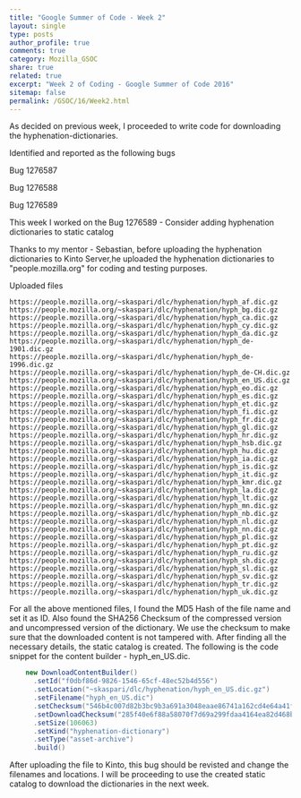 ```yaml
---
title: "Google Summer of Code - Week 2"
layout: single
type: posts
author_profile: true
comments: true
category: Mozilla_GSOC
share: true
related: true
excerpt: "Week 2 of Coding - Google Summer of Code 2016"
sitemap: false
permalink: /GSOC/16/Week2.html
---
```


As decided on previous week, I proceeded to write code for downloading the hyphenation-dictionaries.


Identified and reported as the following bugs

Bug 1276587

Bug 1276588

Bug 1276589

This week I worked on the Bug 1276589 - Consider adding hyphenation dictionaries to static catalog

Thanks to my mentor - Sebastian, before uploading the hyphenation dictionaries to Kinto Server,he uploaded the hyphenation dictionaries to "people.mozilla.org" for coding and testing purposes.

Uploaded files 

    https://people.mozilla.org/~skaspari/dlc/hyphenation/hyph_af.dic.gz
    https://people.mozilla.org/~skaspari/dlc/hyphenation/hyph_bg.dic.gz
    https://people.mozilla.org/~skaspari/dlc/hyphenation/hyph_ca.dic.gz
    https://people.mozilla.org/~skaspari/dlc/hyphenation/hyph_cy.dic.gz
    https://people.mozilla.org/~skaspari/dlc/hyphenation/hyph_da.dic.gz
    https://people.mozilla.org/~skaspari/dlc/hyphenation/hyph_de-1901.dic.gz
    https://people.mozilla.org/~skaspari/dlc/hyphenation/hyph_de-1996.dic.gz
    https://people.mozilla.org/~skaspari/dlc/hyphenation/hyph_de-CH.dic.gz
    https://people.mozilla.org/~skaspari/dlc/hyphenation/hyph_en_US.dic.gz
    https://people.mozilla.org/~skaspari/dlc/hyphenation/hyph_eo.dic.gz
    https://people.mozilla.org/~skaspari/dlc/hyphenation/hyph_es.dic.gz
    https://people.mozilla.org/~skaspari/dlc/hyphenation/hyph_et.dic.gz
    https://people.mozilla.org/~skaspari/dlc/hyphenation/hyph_fi.dic.gz
    https://people.mozilla.org/~skaspari/dlc/hyphenation/hyph_fr.dic.gz
    https://people.mozilla.org/~skaspari/dlc/hyphenation/hyph_gl.dic.gz
    https://people.mozilla.org/~skaspari/dlc/hyphenation/hyph_hr.dic.gz
    https://people.mozilla.org/~skaspari/dlc/hyphenation/hyph_hsb.dic.gz
    https://people.mozilla.org/~skaspari/dlc/hyphenation/hyph_hu.dic.gz
    https://people.mozilla.org/~skaspari/dlc/hyphenation/hyph_ia.dic.gz
    https://people.mozilla.org/~skaspari/dlc/hyphenation/hyph_is.dic.gz
    https://people.mozilla.org/~skaspari/dlc/hyphenation/hyph_it.dic.gz
    https://people.mozilla.org/~skaspari/dlc/hyphenation/hyph_kmr.dic.gz
    https://people.mozilla.org/~skaspari/dlc/hyphenation/hyph_la.dic.gz
    https://people.mozilla.org/~skaspari/dlc/hyphenation/hyph_lt.dic.gz
    https://people.mozilla.org/~skaspari/dlc/hyphenation/hyph_mn.dic.gz
    https://people.mozilla.org/~skaspari/dlc/hyphenation/hyph_nb.dic.gz
    https://people.mozilla.org/~skaspari/dlc/hyphenation/hyph_nl.dic.gz
    https://people.mozilla.org/~skaspari/dlc/hyphenation/hyph_nn.dic.gz
    https://people.mozilla.org/~skaspari/dlc/hyphenation/hyph_pl.dic.gz
    https://people.mozilla.org/~skaspari/dlc/hyphenation/hyph_pt.dic.gz
    https://people.mozilla.org/~skaspari/dlc/hyphenation/hyph_ru.dic.gz
    https://people.mozilla.org/~skaspari/dlc/hyphenation/hyph_sh.dic.gz
    https://people.mozilla.org/~skaspari/dlc/hyphenation/hyph_sl.dic.gz
    https://people.mozilla.org/~skaspari/dlc/hyphenation/hyph_sv.dic.gz
    https://people.mozilla.org/~skaspari/dlc/hyphenation/hyph_tr.dic.gz
    https://people.mozilla.org/~skaspari/dlc/hyphenation/hyph_uk.dic.gz

For all the above mentioned files, I found the MD5 Hash of the file name and set it as ID. Also found the SHA256 Checksum of the compressed version and uncompressed version of the dictionary. We use the checksum to make sure that the downloaded content is not tampered with. After finding all the necessary details, the static catalog is created. The following is the code snippet for the content builder - hyph_en_US.dic.


```java
    new DownloadContentBuilder()
      .setId("f0dbf86d-9826-1546-65cf-48ec52b4d556")
      .setLocation("~skaspari/dlc/hyphenation/hyph_en_US.dic.gz")
      .setFilename("hyph_en_US.dic")
      .setChecksum("546b4c007d82b3bc9b3a691a3048eaae86741a162cd4e64a41fdebe147e5e473")
      .setDownloadChecksum("285f40e6f88a58070f7d69a299fdaa4164ea82d468b645c5716e6b08d4bddba4")
      .setSize(106063)
      .setKind("hyphenation-dictionary")
      .setType("asset-archive")
      .build()
```

After uploading the file to Kinto, this bug should be revisted and change the filenames and locations. I will be proceeding to use the created static catalog to download the dictionaries in the next week.



